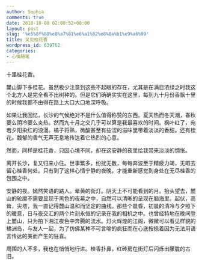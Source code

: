 ```yaml
---
author: Sophia
comments: true
date: 2010-10-08 02:00:52+00:00
layout: post
slug: '%e5%8f%88%e8%a7%81%e6%a1%82%e8%8a%b1%e9%a6%99'
title: 又见桂花香
wordpress_id: 639762
categories:
- 心情随笔
---
```


十里桂花香。

 

麓山脚下多桂花。虽然极少注意到这些不起眼的存在，尤其是在满目浓绿之时我这个北方人是完全看不出树种的。但是它们确确实实在这里，每到九十月份香飘十里的时候我都不由得在路上大口大口地深呼吸。

 

如果让我回忆，长沙的气候绝对不是什么值得称赞的东西。夏天热而冬天潮，春秋要么阴冷要么炎热。然而九十月之交几乎可以算是我最喜欢的时间。枫叶红了，宛若夕阳染红的浪漫。橘子将熟，微酸甚至有些涩的滋味里带着淡淡的香甜。还有桂花。馥郁的香气无声无息地传达着它热烈的心意。

 

然而，同样是桂花香，只因心境不同，却在这安静的夜里给我带来淡淡的惆怅。

 

离开长沙，复又归来小住。世事繁多，纷扰无数，每每奔波至于精疲力竭，无暇去留心桂香何处。只有到了这样心情宁静的夜晚，才能重新感觉到身处在无尽桂香的包围之中。

 

安静的夜。嫣然笑语的路人。晕黄的街灯。阴天上不可能看到的月。抬头望去，麓山的轮廓不需要显现于黑色的夜幕之中，自然可以清晰的呈现在脑海里。起伏，高耸，尖塔，我一直记得麓山温和而坚定的曲线。那些个晨昏，初晨的清冷与夕照下的暖意，日与夜交汇的两个片刻永恒的记录在我的相机之中。也曾经特地在晚间登上麓山，只为拍下湘江夜色中奔腾的流水。灯火辉煌的江阁，微微可以看见样貌的橘洲岛，与友人一起，为了仿佛某种不可言喻的疯狂而在心底按捺着因为无法用语言传达的美而产生的狂喜。

 

周围的人不多，我也在悄悄地行进。桂香扑鼻，红砖房在街灯后闪烁出朦胧的古旧。
